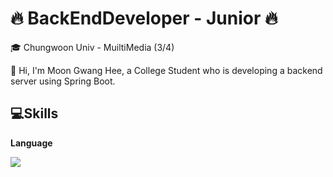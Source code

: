 ﻿# 🔥 BackEndDeveloper - Junior 🔥

 🎓 Chungwoon Univ - MuiltiMedia (3/4) 
 
👋 Hi, I'm Moon Gwang Hee, a College Student who is developing a backend server using Spring Boot.


## 💻Skills

<b> Language </b> <br>

<a target="_blank"><img src="https://img.shields.io/badge/Spring Boot-#6DB33F?style=flat-square&logo=Spring Boot&logoColor=white"/></a>



